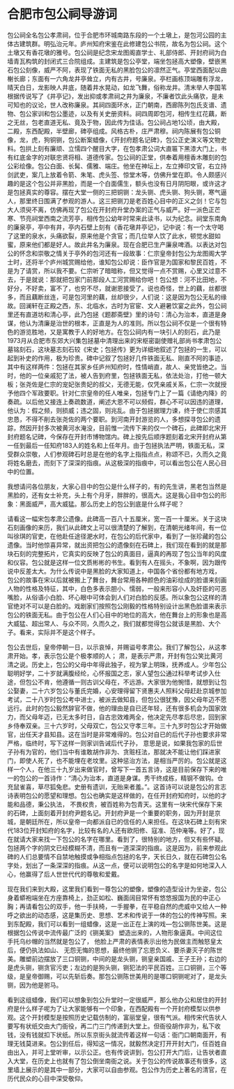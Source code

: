 # 合肥市包公祠导游词  
包公祠全名包公孝肃祠，位于合肥市环城南路东段的一个土墩上，是包河公园的主体古建筑群。明弘治元年。庐州知府宋鉴在此修建包公书院，故名为包公祠。这个土墩又有香花墩的雅号。包公祠是纪念宋龙图阁直学士、礼部侍郎、开封府祠为白墙青瓦构筑的封闭式三合院组成。主建筑是包公亭堂，端坐包拯高大塑像，壁嵌黑石包公刻像，威严不阿，表现了铁面无私的黑脸包公的凛然正气。亭堂西面配以曲榭长廊；东面有一六角龙井亭耸立，内有古井，号廉泉。亭栏画栋顶端雕有浮龙，晴天白日，龙影映人井底，随着井水晃动，如龙飞舞，俗称龙井。清末举人李国苇根据传说写了《井亭记》，发出抑或孝肃祠之井为廉泉，不廉者饮此头痛欤，是未可知也的议论，世人改称廉泉。其祠四面环水，正门朝南，西廊陈列包氏支谱、遗物、包公家训和包公墨迹，以及有关史册资料。祠四周即包河，相传生红花藕，断之无丝，包老直道无私、竟及于物，因此传为佳话。包公祠占地1公顷，由大殿，二殿，东西配殿，半壁廊，碑亭组成。风格古朴，庄严肃穆。祠内陈展有包公铜像，龙，虎，狗铜铡，包公断案蜡像，《开封府题名记碑》，包公正史演义等文物史料。包拱上刻有廉顽、立懦四个醒目大字，在包孝肃公词大直匾下黑漆大门上，书有红底金字的对联忠贤将相、道德传家。包公祠的正堂，供奉着用檀香木雕刻的包公彩绘像。包公白面、长髯、儒雅、端庄。他坐在神坛上，左立捧印文官，右立持剑武吏，案几上放着令箭、朱笔、虎头签、惊堂木等，仿佛升堂在即。令人颇感兴趣的是这个包公并非黑脸，而是一个白面儒生，额头也没有日月阴阳眼，或许这才是包拯真实的尊容。摆在大堂一侧的三把铜铡：龙头铡、虎头铡、狗头铡，寒气逼人，那里终日围满了参观的游人。这三把铡刀是老百姓心目中的正义之剑！它与包大人须臾不离，仿佛再现了包公在开封府升堂办案的正气与威严。好一派色正芒寒、节亮祠堂西南之流芳亭，相传包公幼年时常来此读书，以为纪念。祠堂东南角的廉泉亭，亭中有井，亭内石壁上刻有《香花墩井亭记》，记中说：有一个太守喝了这里的泉水，头痛欲裂，原来他是个贪官；而几位举人饮了此水，顿觉水甜如蜜，原来他们都是好人。故此井名为廉泉。现在合肥已生产廉泉啤酒。以表达对包公的怀念和崇敬之情关于亭外的包河还有一段故事：仁宗皇帝封包公为龙图阁大学士时，还将半个庐州城赏赐给他，谁知包公却说：臣作官是为国家和黎民百姓，不是为了请赏，所以我不要。仁宗听了暗暗称，但又觉得一点不赏赐，心里又过意不去，于是就说：那就把包家门前那段人工河赏赐给你吧！包公想：河不比田地，不好分，不好卖，富不了，也穷不尽，就谢恩接受了。说也奇怪，世上的藕，丝都很多，而且藕断丝连，可是包河里的藕，丝却很少，人们说：这是因为包公无私的缘故。回澜轩在正殿之西，东、北临水，古时为官宦、文人避暑饮宴之此外，包公祠里还有直道坊和清心亭，此乃包拯《题郡斋壁》里的诗句：清心为治本，直道是身谋，他认为清廉是治世的根本，正直是为人的准则。所以包公祠不仅是一个很有特色的游览胜地，又是寓教于人的好地方。在包公祠内有一块引人的刻石，此乃是1973月从合肥市东郊大兴集包拯墓中清理出来的宋枢密副使赠礼部尚书孝肃包公墓铭刻石，这块墓志刻石较《宋史；包拯传》更为详细地叙述了包拯的一生，可以起到补史的作用，极为珍贵。碑中记叙了包拯好几件铁面无私、刚直不阿的事迹，其中有这样两件：包拯在其家乡任庐州知府时，性情峭直，故人、亲党皆绝之。当时，他的一位亲戚犯了法，被人告到府里，包拯铁面无私，依法处治，打他一顿大板；张尧佐是仁宗的宠妃张贵妃的叔父，无德无能，仅凭亲戚关系，仁宗一次就授予他四个军政要职。针对仁宗皇帝的任人唯亲，包拯专门上了一篇《请绝内降》的奏疏。以后他又接连上奏疏数道，阐述大恩不可以频假，群心不可以因违的道理，他认为：假之频，则损威；违之固，则兆乱。由于包拯据理力谏，终于使仁宗感其忠恳，不得不削去张尧佐的两个要职。到河南开封游览的人，多想探寻包公的遗踪，然因开封多次被黄河水淹没，目前惟一流传下来的仅一个碑石，此碑即北宋开封府题名记碑，今保存在开封市博物馆内。碑上按先后顺序题刻着北宋开封府从第一任到最后一任知府183人的姓名和上任年月。由于包拯执法严明，铁面无私，深受群众崇敬，人们参观碑石时总是在他的名字上指指点点，称颂不已，久而久之竟将姓名磨去，而刻下了深深的指痕。从这极深的指痕中，可以看出包公在人民心目中的位置。  

我想请问各位朋友，大家心目中的包公是什么样子的，有的先生讲，黑老包当然是黑脸的，还有女士补充，头上有个月牙，胖胖的，很高大。这是我心目中包公的形象：黑面威严，高大威猛。那么历史上的包公到底是什么样子呢？  

请看这一幅宋包孝肃公遗像。此碑高一百八十五厘米，宽一百一十厘米。关于这块石刻画像的来历，我们从此碑文上可以很清楚的了解到，在清朝光绪年间，有一位叫徐琪的官吏，在他赴任途径淝水时，在包公的后代家中，看到了一张珍藏的包公遗像。当时他惊喜异常，就出资把包公的遗像刻在石碑上，我们现在看到的就是那块石刻的完整拓片，它真实的反映了包公的真面目，逼真的再现了包公当年的风度和仪容。包公就是这样一位文质彬彬的书生。看到有人在摇头，不象啊，因为跟传说中反差太大。为什么传说中是黑脸的大家知道上，中国各个省份都有地方戏， 包公的故事在宋以后就被搬上了舞台，舞台常用各种颜色的油彩绘成的脸谱来刻画人物的性格及特征，其中，白色多表示胆小、懦弱，一般来形容小人及奸臣的可恶嘴脸，从俗语小白脸、坏心眼中可体会到人们对白脸的反感。所以象包公这样的清官绝对不可以是白脸的。戏剧家们按照包公刚毅的性格特别设计出黑色脸谱来表示包公的铁面无私。由于包公在人们心目中的地位的高大，他在舞台上的形象也是高大威猛、超出常人、与众不同，久而久之，我们就都觉得包公就该是黑脸、大个子。看来，实际并不是这个样子。  

包公去世后，皇帝停朝一日，以示哀悼，并赐谥号孝肃公。我们了解包公，从这孝肃开始。孝，表示包公是个极孝顺的人； 肃，是表示严肃，开封有包公笑比黄河清之说。历史上，包公的父母中年得此独子，视为掌上明珠，抚养成人。少年包公聪明好学，二十岁就满腹经纶，心怀报国之志，家人望包公通过科举考试步入仕途，但包公不肯，他遵循一则古训父母在，不远游。大家很为他惋惜，就想到让包公娶妻，二十六岁包公与董氏完婚，心安理得留下贤惠夫人照料父母赶赴京城参加考试，二十八岁时包公考中进士，被派去做知县，但包公很犹豫，因父母年迈不愿远行。此时的包公毅然辞官不做，他的理由是自已还年轻，还有很多机会为国家效力，而父母年迈，已无太多时日，自古忠效难两全，他决定先尽孝后尽忠，回到家乡侍奉双亲。三十六岁时，父母双亡，包公又守孝三年。三十九岁时包公才开始做官，出任天才县知县。这在当时是非常难得的。包公对自已的后代子孙也要求非常严格，临终时，写下这样一则家训告诫后代子孙， 意思是说，如果我包家的后世子孙有为官的，他们当中有谁敢胡作非为、贪赃枉法，那就决不能让他们踩进家门，即使人死了，也不能埋在老坟里。这种惩治方法，是相当严厉的。包公就是这样一个人，在他三十九岁出来做官时，曾写下一首五言诗，这是目前保存下来的唯一的包公的一首诗作：“清心为治本，直道是身谋。秀干终成栋，精钢不做钩。仓充鼠雀喜，草尽狐兔悲。史册有遗训，无贻来者羞。”。这首诗可以说是包公的言志诗表明包公的愿望和理想。包公也确实是这样做的，在任开封府知府时，以他的才能和品德，秉公执法， 不畏权贵，被百姓称为包青天。这里有一块宋代保存下来的石碑，上面刻着开封府尹题名记。开封府尹是一个重要的职务，因为开封是京城，是朝廷所在，所以皇帝一向都派自已的信任的人来担任。在这块石碑上刻有宋代183位开封知府的名字，比较有名的人还有欧阳修、寇准、范仲淹等。好了，现在就请大家来找一下包公的名字在哪里。看到了，很特别的地方，但又有些怀疑。包拯两个字的阴文已经模糊不清，而且有一道深深的指痕。这是因为，前来参观此碑的人们总要情不自禁地触摸或争相指点包拯的名字，天长日久，就在石碑包公名字处，划出了一条深深的指痕。从这一点，便可以说明包公的名字是如何地深入人心，他赢得了后人世世代代的尊敬和爱戴。  

现在我们来到大殿，这里我们看到一尊包公的塑像，塑像的造型设计为坐姿，包公身着蟒袍端坐在方座靠椅上，劲正如松、巍面阔目常怀有悠悠报国为民的中正心胸；再请看包公的双手，他一手扶椅，一手握拳，在平稳自然的虎威中又给人一种呼之欲出的动态感，这是集历史、思想、艺术和传说于一体的包公的传神写照。来到东配殿，我们可以看到一组蜡像，这是一出正在上演的戏—包公铡陈世美。这是根据包公传说中流传最广泛的《铡美案》 塑造出来的，人物形象逼真。中间这位手托乌纱帽的当然就是包公了， 他脸上严肃的表情表示出他为民做主而触怒皇太后，便仍执法如山、 无怨无悔的思想，最终他铡了忘恩负义、要杀妻灭子的陈世美。雕塑前边摆放了三口铜铡，中间的是龙头铡，铡皇亲国戚、王子王孙；右边的是虎头铡，铡贪官污吏；左边的是狗头铡，铡犯法的平民百姓。三口铜铡，三个等级，是皇帝御赐，可以先斩后奏。那包公铡陈世美用的是哪口铜铡呢对了，是龙头铡，因为他是驸马。  

看到这组蜡像，我们可以想象到包公升堂时一定很威严，那么他办公和居住的开封府是什么样子呢为了让大家能够有一个印象，在西配殿有一个开封府模型以供参观。这个开封模型是按照历史记载仿制的，富丽堂皇，很有气派。相传宋代告状人要写有状纸交由大门衙役，再二门三门传递到大堂上。但衙役胡作非为，私下收钱，没有钱就扣下状纸。所以东京街头就流传着这样一句话：衙门口朝南面开，有理无钱莫进来。包公到任后，得知这一情况，就毅然决定打开开封大门，任百姓自由出入，并可上堂听审，以示公正。也有传说讲到，包公打开大门后，让告状者直入大堂，在历史上也就有了包公倒坐南衙之说。关于包公的传说故事还有很多，这里墙上展示的是其中一部分，大家可以自由参观。包公作为历史上著名的清官，在历代民众的心目中深受敬仰。  

